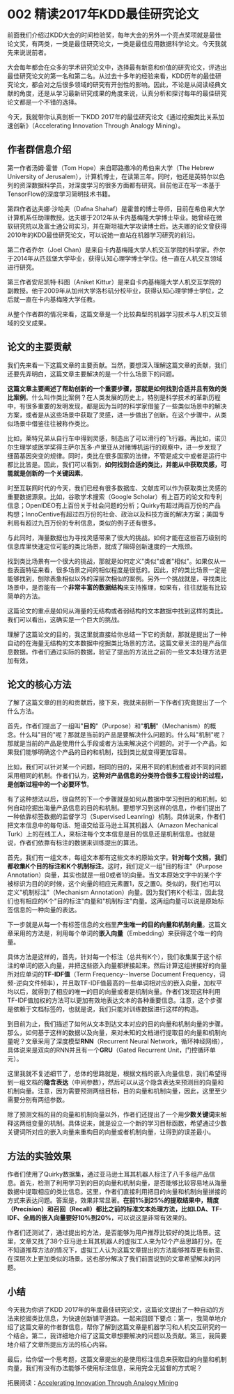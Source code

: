 # 002 精读2017年KDD最佳研究论文

前面我们介绍过KDD大会的时间检验奖，每年大会的另外一个亮点奖项就是最佳论文奖，有两类，一类是最佳研究论文，一类是最佳应用数据科学论文。今天我就先来说说前者。

大会每年都会在众多的学术研究论文中，选择最有新意和价值的研究论文，评选出最佳研究论文的第一名和第二名。从过去十多年的经验来看，KDD历年的最佳研究论文，都会对之后很多领域的研究有开创性的影响。因此，不论是从阅读经典文献的角度，还是从学习最新研究成果的角度来说，认真分析和探讨每年的最佳研究论文都是一个不错的选择。

今天，我就带你认真剖析一下KDD
2017年的最佳研究论文《通过挖掘类比关系加速创新》（Accelerating
Innovation Through Analogy Mining）。

## 作者群信息介绍

第一作者汤姆·霍普（Tom Hope）来自耶路撒冷的希伯来大学（The Hebrew
University of
Jerusalem），计算机博士，在读第三年。同时，他还是英特尔以色列的资深数据科学员，对深度学习的很多方面都有研究。目前他正在写一本基于TensorFlow的深度学习简明技术书籍。

第四作者达夫娜·沙哈夫（Dafna
Shahaf）是霍普的博士导师，目前在希伯来大学计算机系任助理教授。达夫娜于2012年从卡内基梅隆大学博士毕业。她曾经在微软研究院以及富士通公司实习，并在斯坦福大学攻读博士后。达夫娜的论文曾获得2010年的KDD最佳研究论文，可以说她一直站在机器学习研究的前沿。

第二作者乔尔（Joel
Chan）是来自卡内基梅隆大学人机交互学院的科学家。乔尔于2014年从匹兹堡大学毕业，获得认知心理学博士学位。他一直在人机交互领域进行研究。

第三作者安尼凯特·科图（Aniket
Kittur）是来自卡内基梅隆大学人机交互学院的副教授。他于2009年从加州大学洛杉矶分校毕业，获得认知心理学博士学位，之后就一直在卡内基梅隆大学任教。

从整个作者群的情况来看，这篇文章是一个比较典型的机器学习技术与人机交互领域的交叉成果。

## 论文的主要贡献

我们先来看一下这篇文章的主要贡献。当然，要想深入理解这篇文章的贡献，我们还要先弄明白，这篇文章主要解决的是一个什么场景下的问题。

**这篇文章主要阐述了帮助创新的一个重要步骤，那就是如何找到合适并且有效的类比案例**。什么叫作类比案例？在人类发展的历史上，特别是科学技术的革新历程中，有很多重要的发明发现，都是因为当时的科学家借鉴了一些类似场景中的解决方案，或者是从这些场景中获取了灵感，进一步做出了创新。在这个步骤中，从类似场景中借鉴往往被称作类比。

比如，莱特兄弟从自行车中得到灵感，制造出了可以滑行的飞行器。再比如，诺贝尔生理学或医学奖得主萨尔瓦多·卢里亚从对赌博机运行的观察中，进一步发现了细菌基因突变的规律。同时，类比在很多国家的法律，不管是成文中或者是运行中都比比皆是。因此，我们可以看到，**如何找到合适的类比，并能从中获取灵感，可能就是创新的一个关键因素**。

时至互联网时代的今天，我们已经有很多数据库、文献库可以作为获取类比灵感的重要数据源泉。比如，谷歌学术搜索（Google
Scholar）有上百万的论文和专利信息；OpenIDEO有上百份关于社会问题的分析；Quirky有超过两百万份的产品构想；InnoCentive有超过四万份的社会、政治以及科技方面的解决方案；美国专利局有超过九百万份的专利信息，类似的例子还有很多。

与此同时，海量数据也为寻找灵感带来了很大的挑战。如何才能在这些百万级别的信息库里快速定位可能的类比场景，就成了阻碍创新速度的一大瓶颈。

找到类比场景有一个很大的挑战，那就是如何定义"类似"或者"相似"。如果仅从一些表面特征来看，很多场景之间的相似程度是很低的。因此，好的类比场景一定是能够找到，刨除表象相似以外的深层次相似的案例。另外一个挑战就是，寻找类比场景中，是否能有一个**非常丰富的数据结构**来支持推理，如果有，往往就能有比较简单的方法。

这篇论文的重点是如何从海量的无结构或者弱结构的文本数据中找到这样的类比。我们可以看出，这确实是一个巨大的挑战。

理解了这篇论文的目的，我这里就直接给你总结一下它的贡献，那就是提出了一种自动的在海量无结构的文本数据中挖掘类比场景的方法。这篇文章关注的是产品信息数据。作者们通过实际的数据，验证了提出的方法比之前的一些文本处理方法更加有效。

## 论文的核心方法

了解了这篇文章的目的和贡献后，接下来，我就来剖析一下作者们究竟提出了一个什么方法。

首先，作者们提出了一组叫"**目的**"（Purpose）和"**机制**"（Mechanism）的概念。什么叫"目的"呢？那就是当前的产品是要解决什么问题的。什么叫"机制"呢？那就是当前的产品是使用什么手段或者方法来解决这个问题的。对于一个产品，如果我们能够明确这个产品的目的和机制，找到类比就变得更加容易。

比如，我们可以针对某一个问题，相同的目的，采用不同的机制或者对不同的问题采用相同的机制。作者们认为，**这种对产品信息的分类符合很多工程设计的过程，是创新过程中的一个必要环节**。

有了这种想法以后，很自然的下一个步骤就是如何从数据中学习到目的和机制，如何自动挖掘出海量产品信息的目的和机制。要想学习到这样的信息，作者们提出了一种依靠标签数据的监督学习（Supervised
Leanring）机制。具体说来，作者们把文本信息中的每句话、短语交给亚马逊土耳其机器人（Amazon
Mechanical
Turk）上的在线工人，来标注每个文本信息是目的信息还是机制信息。也就是说，作者们依靠有标注的数据来训练提出的算法。

首先，我们有一组文本，每组文本都有这些文本的原始文字。**针对每个文档，我们都收集K个目的标注和K个机制标注**。这时，我们定义一组"目的标注"（Purpose
Annotation）向量，其实也就是一组0或者1的向量。当文本原始文字中的某个字被标识为目的的时候，这个向量的相应元素置1，反之置0。类似的，我们也可以定义"机制标注"（Mechanism
Annotation）向量。因为我们有K个标注，因此我们也有相应的K个"目的标注"向量和"机制标注"向量。这两组向量可以说是原始标签信息的一种向量的表达。

下一步就是从每一个有标签信息的文档里**产生唯一的目的向量和机制向量**。这篇文章采用的方法是，利用每个单词的**嵌入向量**（Embedding）来获得这个唯一的向量。

具体方法是这样的，首先，针对每一个标注（总共有K个），我们收集属于这个标注的单词的嵌入向量，并把这些嵌入向量都拼接起来。然后计算这组拼接好的向量所对应单词的**TF-IDF值**（Term
Frequency--Inverse Document
Frequency，词频-逆向文件频率），并且取TF-IDF值最高的一些单词相对应的嵌入向量，加权平均以后，就得到了相应的唯一的目的向量或者是机制向量。作者们发现这种利用TF-IDF值加权的方法可以更加有效地表达文本的各种重要信息。注意，这个步骤是依赖于文档标签的，也就是说，我们只能对训练数据进行这样的构造。

到目前为止，我们描述了如何从文本到达文本对应的目的向量和机制向量的步骤。那么，如何基于这样的数据以及向量，来对未知的文档进行提取目的向量和机制向量呢？文章采用了深度模型**RNN**（Recurrent
Neural
Network，循环神经网络），具体说来是双向的RNN并且有一个**GRU**（Gated
Recurrent Unit，门控循环单元）。

这里我就不复述细节了，总体的思路就是，根据文档的嵌入向量信息，我们希望得到一组文档的**隐含表达**（中间参数），然后可以从这个隐含表达来预测目的向量和机制向量。注意，因为需要预测两组目标，目的向量和机制向量，因此，这里至少需要分别有两组参数。

除了预测文档的目的向量和机制向量以外，作者们还提出了一个用**少数关键词**来解释这两组变量的机制。具体说来，就是设立一个新的学习目标函数，希望通过少数关键词所对应的嵌入向量来重构目的向量或者机制向量，让得到的误差最小。

## 方法的实验效果

作者们使用了Quirky数据集，通过亚马逊土耳其机器人标注了八千多组产品信息。首先，检测了利用学习到的目的向量和机制向量，是否能够比较容易地从海量数据中提取相应的类比信息。这里，作者们直接利用把目的向量和机制向量拼接的方式来表达问题。答案是，效果非常显著。**在前1%到25%的提取结果中，精度（Precision）和召回（Recall）都比之前的标准文本处理方法，比如LDA、TF-IDF、全局的嵌入向量要好10%到20%**，可以说这是非常有效果的。

作者们还测试了，通过提出的方法，是否能够为用户推荐比较好的类比场景。这里，文章又找了38个亚马逊土耳其机器人的虚拟工人来为12个产品思路打分。在不知道推荐方法的情况下，虚拟工人认为这篇文章提出的方法能够推荐更有新意、在深层次上更加类似的场景。这也部分解决了我们前面说到的文章希望解决的问题。

## 小结

今天我为你讲了KDD
2017年的年度最佳研究论文，这篇论文提出了一种自动的方法来挖掘类比信息，为快速创新铺平道路。一起来回顾下要点：第一，我简单地介绍了这篇文章的作者群信息，帮你了解到这篇文章是机器学习和人机交互研究的一个结合。第二，我详细地介绍了这篇文章想要解决的问题以及贡献。第三，我简要地介绍了文章所提出方法的核心内容。

最后，给你留一个思考题，这篇文章提出的是使用标注信息来获取目的向量和机制向量，我们有没有办法能够不使用标注信息，采用完全无监督的方式呢？

拓展阅读：[Accelerating Innovation Through Analogy
Mining](http://www.hyadatalab.com/papers/analogy-kdd17.pdf)
